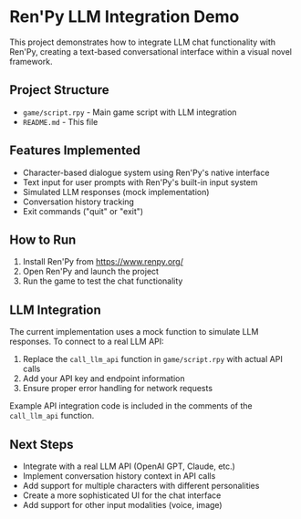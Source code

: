 # Ren'Py LLM Integration Demo

This project demonstrates how to integrate LLM chat functionality with Ren'Py, creating a text-based conversational interface within a visual novel framework.

## Project Structure

- `game/script.rpy` - Main game script with LLM integration
- `README.md` - This file

## Features Implemented

- Character-based dialogue system using Ren'Py's native interface
- Text input for user prompts with Ren'Py's built-in input system
- Simulated LLM responses (mock implementation)
- Conversation history tracking
- Exit commands ("quit" or "exit")

## How to Run

1. Install Ren'Py from https://www.renpy.org/
2. Open Ren'Py and launch the project
3. Run the game to test the chat functionality

## LLM Integration

The current implementation uses a mock function to simulate LLM responses. To connect to a real LLM API:

1. Replace the `call_llm_api` function in `game/script.rpy` with actual API calls
2. Add your API key and endpoint information
3. Ensure proper error handling for network requests

Example API integration code is included in the comments of the `call_llm_api` function.

## Next Steps

- Integrate with a real LLM API (OpenAI GPT, Claude, etc.)
- Implement conversation history context in API calls
- Add support for multiple characters with different personalities
- Create a more sophisticated UI for the chat interface
- Add support for other input modalities (voice, image)